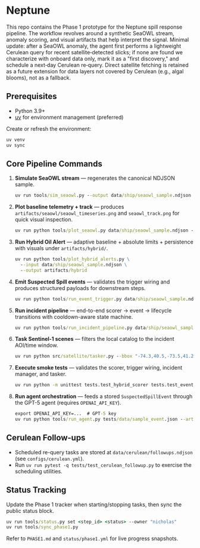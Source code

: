 # Neptune

This repo contains the Phase 1 prototype for the Neptune spill response pipeline. The workflow revolves around a synthetic SeaOWL stream, anomaly scoring, and visual artifacts that help interpret the signal. Minimal update: after a SeaOWL anomaly, the agent first performs a lightweight Cerulean query for recent satellite‑detected slicks; if none are found we characterize with onboard data only, mark it as a "first discovery," and schedule a next‑day Cerulean re‑query. Direct satellite fetching is retained as a future extension for data layers not covered by Cerulean (e.g., algal blooms), not as a fallback.

## Prerequisites

- Python 3.9+
- [uv](https://github.com/astral-sh/uv) for environment management (preferred)

Create or refresh the environment:

```cmd
uv venv
uv sync
```

## Core Pipeline Commands

1. **Simulate SeaOWL stream** — regenerates the canonical NDJSON sample.

   ```cmd
   uv run tools/sim_seaowl.py --output data/ship/seaowl_sample.ndjson
   ```

2. **Plot baseline telemetry + track** — produces `artifacts/seaowl/seaowl_timeseries.png` and `seaowl_track.png` for quick visual inspection.

   ```cmd
   uv run python tools/plot_seaowl.py data/ship/seaowl_sample.ndjson --outdir artifacts/seaowl
   ```

3. **Run Hybrid Oil Alert** — adaptive baseline + absolute limits + persistence with visuals under `artifacts/hybrid/`.

   ```cmd
   uv run python tools/plot_hybrid_alerts.py \
     --input data/ship/seaowl_sample.ndjson \
     --output artifacts/hybrid
   ```

4. **Emit Suspected Spill events** — validates the trigger wiring and produces structured payloads for downstream steps.

   ```cmd
   uv run python tools/run_event_trigger.py data/ship/seaowl_sample.ndjson --pretty
   ```

5. **Run incident pipeline** — end-to-end scorer → event → lifecycle transitions with cooldown-aware state machine.

   ```cmd
   uv run python tools/run_incident_pipeline.py data/ship/seaowl_sample.ndjson --pretty --flush-after 1800
   ```

6. **Task Sentinel-1 scenes** — filters the local catalog to the incident AOI/time window.

   ```cmd
   uv run python src/satellite/tasker.py --bbox "-74.3,40.5,-73.5,41.2" --start 2024-09-01T00:00:00Z --end 2024-09-04T00:00:00Z --pretty
   ```

7. **Execute smoke tests** — validates the scorer, trigger wiring, incident manager, and tasker.

   ```cmd
   uv run python -m unittest tests.test_hybrid_scorer tests.test_event_trigger tests.test_incident_manager tests.test_pipeline tests.test_tasker
   ```

8. **Run agent orchestration** — feeds a stored `SuspectedSpillEvent` through the GPT-5 agent (requires `OPENAI_API_KEY`).

   ```cmd
   export OPENAI_API_KEY=...  # GPT-5 key
   uv run python tools/run_agent.py tests/data/sample_event.json --artifact-root artifacts/agent_demo --followup-store data/cerulean/followups.ndjson
   ```

## Cerulean Follow-ups

- Scheduled re-query tasks are stored at `data/cerulean/followups.ndjson` (see `configs/cerulean.yml`).
- Run `uv run pytest -q tests/test_cerulean_followup.py` to exercise the scheduling utilities.

## Status Tracking

Update the Phase 1 tracker when starting/stopping tasks, then sync the public status block.

```cmd
uv run tools/status.py set <step_id> <status> --owner "nicholas"
uv run tools/sync_phase1.py
```

Refer to `PHASE1.md` and `status/phase1.yml` for live progress snapshots.
